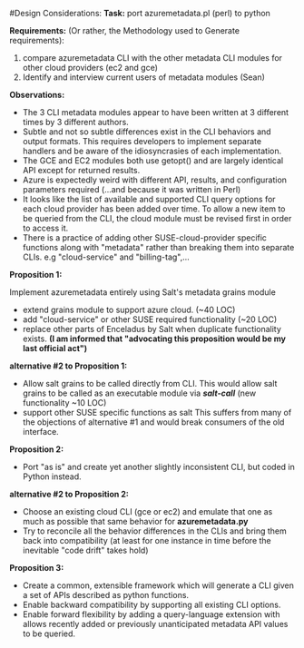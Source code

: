 #Design Considerations:
**Task:** port azuremetadata.pl (perl) to python

**Requirements:**
(Or rather, the Methodology used to Generate requirements):
1. compare azuremetadata CLI with the other metadata CLI modules for other cloud providers (ec2 and gce)
2. Identify and interview current users of metadata modules (Sean)

**Observations:**
- The 3 CLI metadata modules appear to have been written at 3 different times by 3 different
authors.
- Subtle and not so subtle differences exist in the CLI behaviors and output formats.
This requires developers to implement separate handlers and be aware of the idiosyncrasies
of each implementation.
- The GCE and EC2 modules both use getopt() and are largely identical API except for
returned results.
- Azure is expectedly weird with different API, results, and configuration parameters
required (...and because it was written in Perl)
- It looks like the list of available and supported CLI query options for each cloud provider
has been added over time.
To allow a new item to be queried from the CLI, the cloud module must be revised first
in order to access it.
- There is a practice of adding other SUSE-cloud-provider specific functions along
with "metadata" rather than breaking them into separate CLIs. e.g "cloud-service" and
"billing-tag",...

**Proposition 1:**

Implement azuremetadata entirely using Salt's metadata grains module
- extend grains module to support azure cloud. (~40 LOC)
- add "cloud-service" or other SUSE required functionality (~20 LOC)
- replace other parts of Enceladus by Salt when duplicate functionality exists.
**(I am informed that "advocating this proposition would be my last official act")**

**alternative #2 to Proposition 1:**
- Allow salt grains to be called directly from CLI. This would allow salt grains to be called
as an executable module via **_salt-call_** (new functionality ~10 LOC)
- support other SUSE specific functions as salt
This suffers from many of the objections of alternative #1 and would break consumers of
the old interface.

**Proposition 2:**

- Port "as is" and create yet another slightly inconsistent CLI, but coded in Python instead.

**alternative #2 to Proposition 2:**

- Choose an existing cloud CLI (gce or ec2) and emulate that one as much as possible that same
behavior for **azuremetadata.py**
- Try to reconcile all the behavior differences in the CLIs and bring them back into compatibility (at
least for one instance in time before the inevitable "code drift" takes hold) 


**Proposition 3:**

- Create a common, extensible framework which will generate a CLI given a set of APIs described as
python functions.
- Enable backward compatibility by supporting all existing CLI options.
- Enable forward flexibility by adding a query-language extension with allows recently
added or previously unanticipated metadata API values to be queried.

